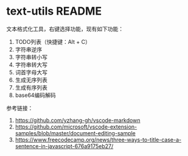 # text-utils README

文本格式化工具，右键选择功能，现有如下功能：  
1. TODO列表（快捷键：Alt + C）
2. 字符串逆序
3. 字符串转小写
4. 字符串转大写
5. 词首字母大写
6. 生成无序列表
7. 生成有序列表
8. base64编码解码


参考链接：  
1. https://github.com/yzhang-gh/vscode-markdown  
2. https://github.com/microsoft/vscode-extension-samples/blob/master/document-editing-sample  
3. https://www.freecodecamp.org/news/three-ways-to-title-case-a-sentence-in-javascript-676a9175eb27/  